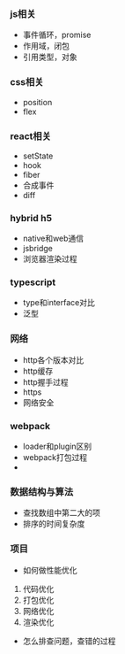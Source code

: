### js相关
* 事件循环，promise
* 作用域，闭包
* 引用类型，对象

### css相关
* position
* flex

### react相关
* setState
* hook
* fiber
* 合成事件
* diff

### hybrid h5
* native和web通信
* jsbridge
* 浏览器渲染过程

### typescript
* type和interface对比
* 泛型

### 网络
* http各个版本对比
* http缓存
* http握手过程
* https
* 网络安全

### webpack
* loader和plugin区别
* webpack打包过程
* 

### 数据结构与算法
* 查找数组中第二大的项
* 排序的时间复杂度

### 项目
* 如何做性能优化
1. 代码优化
2. 打包优化
3. 网络优化
4. 渲染优化
* 怎么排查问题，查错的过程

